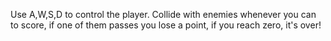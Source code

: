 Use A,W,S,D to control the player. 
Collide with enemies whenever you can to score, 
if one of them passes you lose a point, if you 
reach zero, it's over!
